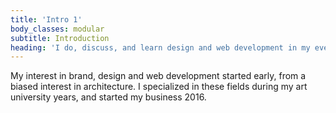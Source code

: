 ```yaml
---
title: 'Intro 1'
body_classes: modular
subtitle: Introduction
heading: 'I do, discuss, and learn design and web development in my everyday work'
---
```


My interest in brand, design and web development started early, from a biased interest in architecture. I specialized in these fields during my art university years, and started my business 2016.
